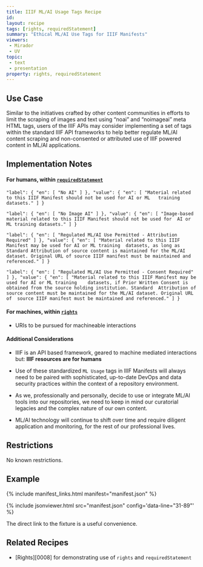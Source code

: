 ```yaml
---
title: IIIF ML/AI Usage Tags Recipe
id: 
layout: recipe
tags: [rights, requiredStatement]
summary: "Ethical ML/AI Use Tags for IIIF Manifests"
viewers:
 - Mirador
 - UV
topic: 
 - text
 - presentation
property: rights, requiredStatement   
---
```


## Use Case

Similar to the initiatives crafted by other content communities in efforts to limit the scraping of images and text using “noai” and “noimageai” meta HTML tags, users of the IIIF APIs may consider implementing a set of tags within the standard IIIF API frameworks to help better regulate ML/AI content scraping and non-consented or attributed use of IIIF powered content in ML/AI applications. 

## Implementation Notes

#### For humans, within [`requiredStatement`](https://iiif.io/api/presentation/3.0/#requiredstatement)

  `"label": { "en": [ "No AI" ] },
  "value": { "en": [ "Material related to this IIIF Manifest should not be used for AI or ML  
  training datasets." ] }` 

  `"label": { "en": [ "No Image AI" ] },
  "value": { "en": [ "Image-based material related to this IIIF Manifest should not be used for 
  AI or ML training datasets." ] }`

  `"label": { "en": [ "Regulated ML/AI Use Permitted - Attribution Required" ] },
  "value": { "en": [ "Material related to this IIIF Manifest may be used for AI or ML training 
  datasets, as long as Standard Attribution of source content is maintained for the ML/AI 
  dataset. Original URL of source IIIF manifest must be maintained and referenced." ] }`

  `"label": { "en": [ "Regulated ML/AI Use Permitted - Consent Required" ] },
  "value": { "en": [ "Material related to this IIIF Manifest may be used for AI or ML training   
  datasets, if Prior Written Consent is obtained from the source holding institution. Standard 
  Attribution of source content must be maintained for the ML/AI dataset. Original URL of 
  source IIIF manifest must be maintained and referenced." ] }`

#### For machines, within [`rights`](https://iiif.io/api/presentation/3.0/#rights)

* URIs to be pursued for machineable interactions

#### Additional Considerations

* IIIF is an API based framework, geared to machine mediated interactions but: **IIIF resources are for humans** 

* Use of these standardized `ML Usage` tags in IIIF Manifests will always need to be paired with sophisticated, up-to-date DevOps and data security practices within the context of a repository environment.

* As we, professionally and personally, decide to use or integrate ML/AI tools into our repositories, we need to keep in mind our curatorial legacies and the complex nature of our own content.

* ML/AI technology will continue to shift over time and require diligent application and monitoring, for the rest of our professional lives.

## Restrictions

No known restrictions.

## Example

{% include manifest_links.html manifest="manifest.json" %}

{% include jsonviewer.html src="manifest.json" config='data-line="31-89"' %}

The direct link to the fixture is a useful convenience.

## Related Recipes

* [Rights][0008] for demonstrating use of `rights` and `requiredStatement`

